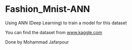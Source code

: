 # Fashion_Mnist-ANN

Using ANN (Deep Learning) to train a model for this dataset

You can find the dataset from www.kaggle.com

Done by Mohammad Jafarpour
